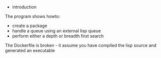 * introduction

The program shows howto:
* create a package
* handle a queue using an external lisp queue
* perform either a depth or breadth first search

The Dockerfile is broken - it assume you have compiled the lisp source and generated an executable

